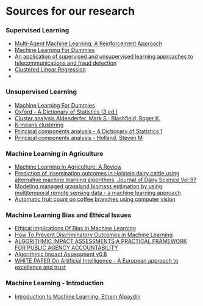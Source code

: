 # Sources for our research 

### Supervised Learning
- [Multi-Agent Machine Learning: A Reinforcement Approach](https://ebookcentral-proquest-com.proxy.lib.ul.ie/lib/univlime-ebooks/reader.action?docID=1775207&ppg=30)
- [Machine Learning For Dummies](https://www.ibm.com/downloads/cas/GB8ZMQZ3)
- [An application of supervised and unsupervised learning approaches to telecommunications and fraud detection](https://doi.org/10.1016/j.knosys.2008.03.026)
- [Clustered Linear Regression](https://doi.org/10.1016/S0950-7051(01)00154-X)
- 
 
### Unsupervised Learning
- [Machine Learning For Dummies](https://www.ibm.com/downloads/cas/GB8ZMQZ3)
- [Oxford - A Dictionary of Statistics (3 ed.) ](https://www-oxfordreference-com.proxy.lib.ul.ie/view/10.1093/acref/9780199679188.001.0001/acref-9780199679188-e-2380#)
- [ Cluster analysis Aldenderfer, Mark S.; Blashfield, Roger K.](https://link.springer.com/chapter/10.1007/978-94-6209-404-8_5)
- [K-means clustering](https://www.atlantis-press.com/journals/jsta/25894611/view)
- [Principal components analysis - A Dictionary of Statistics 1 ](https://www-oxfordreference-com.proxy.lib.ul.ie/view/10.1093/acref/9780199679188.001.0001/acref-9780199679188-e-1289#)
- [Principal components analysis - Holland, Steven M](http://strata.uga.edu/software/pdf/pcaTutorial.pdf)

### Machine Learning in Agriculture
- [Machine Learning in Agriculture: A Review](https://www.mdpi.com/1424-8220/18/8/2674/htm)
- [Prediction of insemination outcomes in Holstein dairy cattle using alternative machine learning algorithms, Journal of Dairy Science Vol 97](https://www.sciencedirect.com/science/article/pii/S0022030213008059)
- [Modeling managed grassland biomass estimation by using multitemporal remote sensing data - a machine learning approach](https://cora.ucc.ie/bitstream/handle/10468/6463/1430.pdf?sequence=1)
- [Automatic fruit count on coffee branches using computer vision](https://www.sciencedirect.com/science/article/pii/S016816991630922X)
### Machine Learning Bias and Ethical Issues
- [Ethical Implications Of Bias In Machine Learning](https://scholarspace.manoa.hawaii.edu/handle/10125/50557)
- [How To Prevent Discriminatory Outcomes in Machine Learning](http://www3.weforum.org/docs/WEF_40065_White_Paper_How_to_Prevent_Discriminatory_Outcomes_in_Machine_Learning.pdf)
- [ALGORITHMIC IMPACT ASSESSMENTS:A PRACTICAL FRAMEWORK FOR PUBLIC AGENCY ACCOUNTABILITY](https://ainowinstitute.org/aiareport2018.pdf)
- [Algorithmic Impact Assessment v0.8](https://canada-ca.github.io/aia-eia-js/)
- [WHITE PAPER On Artificial Intelligence - A European approach to excellence and trust](https://ec.europa.eu/info/sites/info/files/commission-white-paper-artificial-intelligence-feb2020_en.pdf)

### Machine Learning - Introduction
- [Introduction to Machine Learning, Ethem Alpaydin](https://books.google.ie/books?hl=en&lr=&id=tZnSDwAAQBAJ&oi=fnd&pg=PR7&dq=machine+learning&ots=F2ZXc_9nxd&sig=8dnXiyhBPmieAJEdyzqN2P1ypA4&redir_esc=y#v=onepage&q&f=true)
